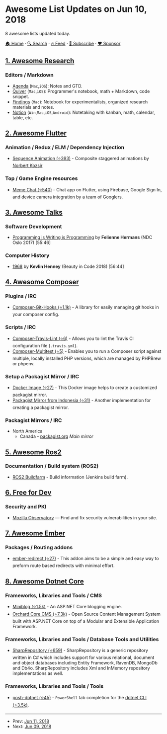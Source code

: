 # Awesome List Updates on Jun 10, 2018

8 awesome lists updated today.

[🏠 Home](/README.md) · [🔍 Search](https://www.trackawesomelist.com/search/) · [🔥 Feed](https://www.trackawesomelist.com/rss.xml) · [📮 Subscribe](https://trackawesomelist.us17.list-manage.com/subscribe?u=d2f0117aa829c83a63ec63c2f&id=36a103854c) · [❤️  Sponsor](https://github.com/sponsors/theowenyoung)



## [1. Awesome Research](/content/emptymalei/awesome-research/README.md)

### Editors / Markdown

*   [Agenda](https://agenda.com/) (`Mac`,`iOS`): Notes and GTD.
*   [Quiver](http://happenapps.com/) (`Mac`,`iOS`): Programmer's notebook, math + Markdown, code snippet.
*   [Findings](http://findingsapp.com/) (`Mac`): Notebook for experimentalists, organized research materials and notes.
*   [Notion](https://www.notion.so/) (`Win`,`Mac`,`iOS`,`Android`): Notetaking with kanban, math, calendar, table, etc.

## [2. Awesome Flutter](/content/Solido/awesome-flutter/README.md)

### Animation / Redux / ELM / Dependency Injection

*   [Sequence Animation (⭐393)](https://github.com/Norbert515/flutter_sequence_animation) <!--stargazers:Norbert515/flutter_sequence_animation--> - Composite staggered animations by [Norbert Kozsir](https://twitter.com/norbertkozsir)

### Top / Game Engine resources

*   [Meme Chat (⭐540)](https://github.com/efortuna/memechat) <!--stargazers:efortuna/memechat--> - Chat app on Flutter, using Firebase, Google Sign In, and device camera integration by a team of Googlers.

## [3. Awesome Talks](/content/JanVanRyswyck/awesome-talks/README.md)

### Software Development

*   [Programming is Writing is Programming](https://www.youtube.com/watch?v=uO3a4HIBDU4) by **Felienne Hermans** (NDC Oslo 2017) \[55:46]

### Computer History

*   [1968](https://www.youtube.com/watch?v=KjgvffBlWAg) by **Kevlin Henney** (Beauty in Code 2018) \[56:44]

## [4. Awesome Composer](/content/jakoch/awesome-composer/README.md)

### Plugins / IRC

*   [Composer-Git-Hooks (⭐1.1k)](https://github.com/BrainMaestro/composer-git-hooks) - A library for easily managing git hooks in your composer config.

### Scripts / IRC

*   [Composer-Travis-Lint (⭐6)](https://github.com/raphaelstolt/composer-travis-lint) - Allows you to lint the Travis CI configuration file (`.travis.yml`).
*   [Composer-Multitest (⭐5)](https://github.com/raphaelstolt/composer-multitest) - Enables you to run a Composer script against multiple, locally installed PHP versions, which are managed by PHPBrew or phpenv.

### Setup a Packagist Mirror / IRC

*   [Docker Image (⭐27)](https://github.com/Webysther/packagist-mirror-docker) - This Docker image helps to create a customized packagist mirror.
*   [Packagist Mirror from Indonesia (⭐31)](https://github.com/IndraGunawan/packagist-mirror) - Another implementation for creating a packagist mirror.

### Packagist Mirrors / IRC

*   North America
    *   Canada - [packagist.org](https://packagist.org) *Main mirror*

## [5. Awesome Ros2](/content/fkromer/awesome-ros2/README.md)

### Documentation / Build system (ROS2)

*   [ROS2 Buildfarm](http://build.ros2.org) - Build information (Jenkins build farm).

## [6. Free for Dev](/content/ripienaar/free-for-dev/README.md)

### Security and PKI

*   [Mozilla Observatory](https://observatory.mozilla.org/) — Find and fix security vulnerabilities in your site.

## [7. Awesome Ember](/content/ember-community-russia/awesome-ember/README.md)

### Packages / Routing addons

*   [ember-redirect (⭐27)](https://github.com/thoov/ember-redirect) - This addon aims to be a simple and easy way to preform route based redirects with minimal effort.

## [8. Awesome Dotnet Core](/content/thangchung/awesome-dotnet-core/README.md)

### Frameworks, Libraries and Tools / CMS

*   [Miniblog (⭐1.5k)](https://github.com/madskristensen/Miniblog.Core) - An ASP.NET Core blogging engine.
*   [Orchard Core CMS (⭐7.3k)](https://github.com/OrchardCMS/OrchardCore) - Open Source Content Management System built with ASP.NET Core on top of a Modular and Extensible Application Framework.

### Frameworks, Libraries and Tools / Database Tools and Utilities

*   [SharpRepository (⭐659)](https://github.com/SharpRepository/SharpRepository) - SharpRepository is a generic repository written in C# which includes support for various relational, document and object databases including Entity Framework, RavenDB, MongoDb and Db4o. SharpRepository includes Xml and InMemory repository implementations as well.

### Frameworks, Libraries and Tools / Tools

*   [posh-dotnet (⭐45)](https://github.com/bergmeister/posh-dotnet) - `PowerShell` tab completion for the [dotnet CLI (⭐3.5k)](https://github.com/dotnet/cli).

---

- Prev: [Jun 11, 2018](/content/2018/06/11/README.md)
- Next: [Jun 09, 2018](/content/2018/06/09/README.md)